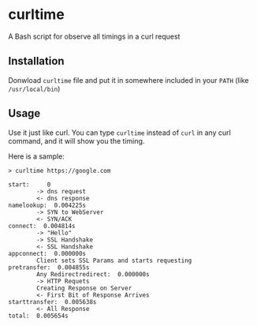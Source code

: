 # curltime
A Bash script for observe all timings in a curl request

## Installation
Donwload `curltime` file and put it in somewhere included in your `PATH` (like `/usr/local/bin`)

## Usage
Use it just like curl. You can type `curltime` instead of `curl` in any curl command, and it will show you the timing. 

Here is a sample:

```
> curltime https://google.com

start:     0
        -> dns request
        <- dns response
namelookup:  0.004225s
        -> SYN to WebServer
        <- SYN/ACK
connect:  0.004814s
        -> "Hello"
        -> SSL Handshake
        <- SSL Handshake
appconnect:  0.000000s
        Client sets SSL Params and starts requesting
pretransfer:  0.004855s
        Any Redirectredirect:  0.000000s
        -> HTTP Requets
        Creating Response on Server
        <- First Bit of Response Arrives
starttransfer:  0.005638s
        <- All Response
total:  0.005654s
```
